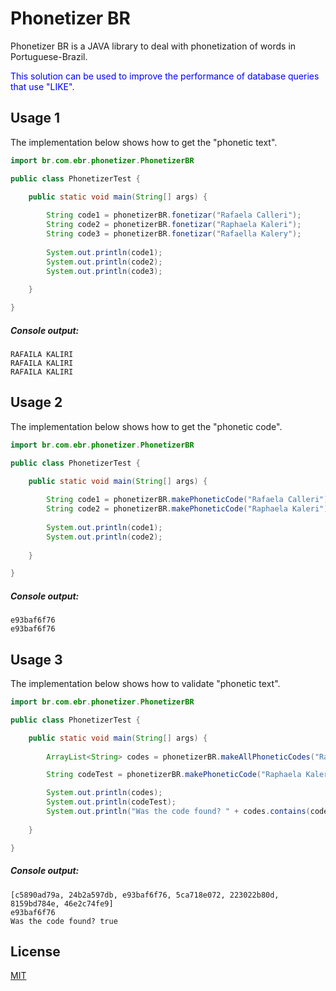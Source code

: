 # Phonetizer BR

Phonetizer BR is a JAVA library to deal with phonetization of words in Portuguese-Brazil.

<span style="color: blue">This solution can be used to improve the performance of database queries that use "LIKE".</span>

## Usage 1
The implementation below shows how to get the "phonetic text".

```java
import br.com.ebr.phonetizer.PhonetizerBR

public class PhonetizerTest {

	public static void main(String[] args) {
	
		String code1 = phonetizerBR.fonetizar("Rafaela Calleri");
		String code2 = phonetizerBR.fonetizar("Raphaela Kaleri");
		String code3 = phonetizerBR.fonetizar("Rafaella Kalery");
		
		System.out.println(code1);
		System.out.println(code2);
		System.out.println(code3);
		
	}

}
```
##### Console output:

```shell
RAFAILA KALIRI
RAFAILA KALIRI
RAFAILA KALIRI
```

## Usage 2
The implementation below shows how to get the "phonetic code".

```java
import br.com.ebr.phonetizer.PhonetizerBR

public class PhonetizerTest {

	public static void main(String[] args) {
	
		String code1 = phonetizerBR.makePhoneticCode("Rafaela Calleri");
		String code2 = phonetizerBR.makePhoneticCode("Raphaela Kaleri");
		
		System.out.println(code1);
		System.out.println(code2);
		
	}

}
```
##### Console output:

```shell
e93baf6f76
e93baf6f76
```

## Usage 3
The implementation below shows how to validate "phonetic text".

```java
import br.com.ebr.phonetizer.PhonetizerBR

public class PhonetizerTest {

	public static void main(String[] args) {
	
		ArrayList<String> codes = phonetizerBR.makeAllPhoneticCodes("Rafaela Calleri França");

		String codeTest = phonetizerBR.makePhoneticCode("Raphaela Kaleri");

		System.out.println(codes);
		System.out.println(codeTest);
		System.out.println("Was the code found? " + codes.contains(codeTest));
		
	}

}
```
##### Console output:

```shell
[c5890ad79a, 24b2a597db, e93baf6f76, 5ca718e072, 223022b80d, 8159bd784e, 46e2c74fe9]
e93baf6f76
Was the code found? true
```

## License
[MIT](https://choosealicense.com/licenses/mit/)